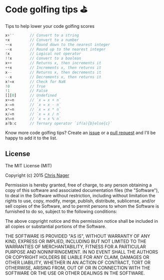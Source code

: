 # Code golfing tips :golf:
Tips to help lower your code golfing scores

```js
x+''       // Convert to a string
+x         // Convert to a number
~~x        // Round down to the nearest integer
-~x        // Round up to the nearest integer
!x         // Logical not operator
!!x        // Convert to a boolean
x++        // Returns x, then increments it
++x        // Increments x, then returns it
x--        // Returns x, then decrements it
--x        // Decrements x, then returns it
x!=x       // Check for NaN
!0         // True
!1         // False
[][0]      // Undefined
x+=n       // `x = x + n`
x-=n       // `x = x - n`
x*=n       // `x = x * n`
x/=n       // `x = x / n`
x%=n       // `x = x % n`
a?b:c      // Ternary operator `if(a){b}else{c}`
```

Know more code golfing tips? Create an [issue](//github.com/chrisnager/code-golfing-tips/issues) or a [pull request](//github.com/chrisnager/code-golfing-tips/pulls) and I'll be happy to add it to the list.



## License

The MIT License (MIT)

Copyright (c) 2015 [Chris Nager](//twitter.com/chrisnager)

Permission is hereby granted, free of charge, to any person obtaining a copy
of this software and associated documentation files (the "Software"), to deal
in the Software without restriction, including without limitation the rights
to use, copy, modify, merge, publish, distribute, sublicense, and/or sell
copies of the Software, and to permit persons to whom the Software is
furnished to do so, subject to the following conditions:

The above copyright notice and this permission notice shall be included in all
copies or substantial portions of the Software.

THE SOFTWARE IS PROVIDED "AS IS", WITHOUT WARRANTY OF ANY KIND, EXPRESS OR
IMPLIED, INCLUDING BUT NOT LIMITED TO THE WARRANTIES OF MERCHANTABILITY,
FITNESS FOR A PARTICULAR PURPOSE AND NONINFRINGEMENT. IN NO EVENT SHALL THE
AUTHORS OR COPYRIGHT HOLDERS BE LIABLE FOR ANY CLAIM, DAMAGES OR OTHER
LIABILITY, WHETHER IN AN ACTION OF CONTRACT, TORT OR OTHERWISE, ARISING FROM,
OUT OF OR IN CONNECTION WITH THE SOFTWARE OR THE USE OR OTHER DEALINGS IN THE
SOFTWARE.
